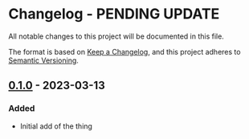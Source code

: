 <!-- markdownlint-disable blanks-around-headings blanks-around-lists no-duplicate-heading -->

# Changelog - PENDING UPDATE

All notable changes to this project will be documented in this file.

The format is based on [Keep a Changelog](https://keepachangelog.com/en/1.0.0/),
and this project adheres to [Semantic Versioning](https://semver.org/spec/v2.0.0.html).

<!-- next-header -->

## [0.1.0] - 2023-03-13
### Added
- Initial add of the thing  

<!-- next-url -->
[Unreleased]: https://github.com/vvelc/invntio/compare/0.1.0...HEAD
[0.1.0]: https://github.com/vvelc/invntio/releases/tag/0.1.0



<!-- New Version Template

## [1.0.0] - YYYY-MM-DD
### Added
- New features go here in a bullet list

### Changed
- Changes to existing functionality go here in a bullet list

### Deprecated
- Mark features soon-to-be removed in a bullet list

### Removed
- Features that have been removed in a bullet list

### Fixed
- Bug fixes in a bullet list

### Security
- Changes/fixes related to security vulnerabilities in a bullet list

[0.1.0]: https://github.com/vvelc/invntio/releases/tag/1.0.0

 -->